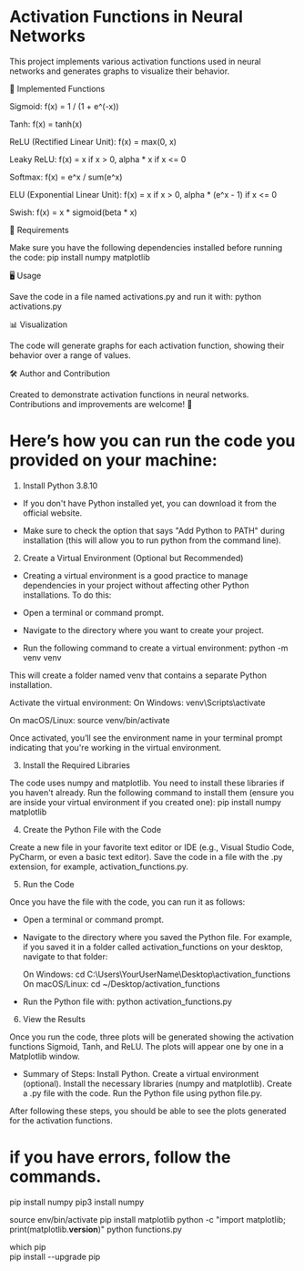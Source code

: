 # Activation Functions in Neural Networks

This project implements various activation functions used in neural networks and generates graphs to visualize their behavior.


📌 Implemented Functions

Sigmoid: f(x) = 1 / (1 + e^(-x))

Tanh: f(x) = tanh(x)

ReLU (Rectified Linear Unit): f(x) = max(0, x)

Leaky ReLU: f(x) = x if x > 0, alpha * x if x <= 0

Softmax: f(x) = e^x / sum(e^x)

ELU (Exponential Linear Unit): f(x) = x if x > 0, alpha * (e^x - 1) if x <= 0

Swish: f(x) = x * sigmoid(beta * x)


🚀 Requirements

Make sure you have the following dependencies installed before running the code:
pip install numpy matplotlib


🖥️ Usage

Save the code in a file named activations.py and run it with:
python activations.py


📊 Visualization

The code will generate graphs for each activation function, showing their behavior over a range of values.


🛠️ Author and Contribution

Created to demonstrate activation functions in neural networks. Contributions and improvements are welcome! 🚀


# Here’s how you can run the code you provided on your machine:

1. Install Python 3.8.10

- If you don't have Python installed yet, you can download it from the official website.

- Make sure to check the option that says "Add Python to PATH" during installation (this will allow you to run python from the command line).


2. Create a Virtual Environment (Optional but Recommended)

- Creating a virtual environment is a good practice to manage dependencies in your project without affecting other Python installations. To do this:

- Open a terminal or command prompt.

- Navigate to the directory where you want to create your project.

- Run the following command to create a virtual environment:
  python -m venv venv

This will create a folder named venv that contains a separate Python installation.

Activate the virtual environment:
 On Windows: venv\Scripts\activate

 On macOS/Linux: source venv/bin/activate

 Once activated, you’ll see the environment name in your terminal prompt indicating that you're working in the virtual environment.


3. Install the Required Libraries

The code uses numpy and matplotlib. You need to install these libraries if you haven't already. Run the following command to install them (ensure you are inside your virtual environment if you created one):
pip install numpy matplotlib


4. Create the Python File with the Code

Create a new file in your favorite text editor or IDE (e.g., Visual Studio Code, PyCharm, or even a basic text editor). Save the code in a file with the .py extension, for example, activation_functions.py.


5. Run the Code

Once you have the file with the code, you can run it as follows:

- Open a terminal or command prompt.

- Navigate to the directory where you saved the Python file. For example, if you saved it in a folder called activation_functions on your desktop, navigate to that folder:

   On Windows: cd C:\Users\YourUserName\Desktop\activation_functions
   On macOS/Linux: cd ~/Desktop/activation_functions

- Run the Python file with: python activation_functions.py


6. View the Results

Once you run the code, three plots will be generated showing the activation functions Sigmoid, Tanh, and ReLU. The plots will appear one by one in a Matplotlib window.

- Summary of Steps:
   Install Python.
   Create a virtual environment (optional).
   Install the necessary libraries (numpy and matplotlib).
   Create a .py file with the code.
   Run the Python file using python file.py.

After following these steps, you should be able to see the plots generated for the activation functions. 



# if you have errors, follow the commands.

pip install numpy
pip3 install numpy

source env/bin/activate
pip install matplotlib
python -c "import matplotlib; print(matplotlib.__version__)"
python functions.py

which pip  
pip install --upgrade pip

